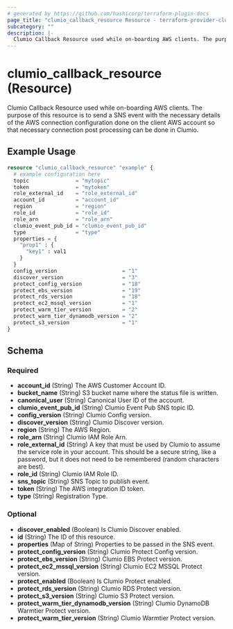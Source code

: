 ```yaml
---
# generated by https://github.com/hashicorp/terraform-plugin-docs
page_title: "clumio_callback_resource Resource - terraform-provider-clumio"
subcategory: ""
description: |-
  Clumio Callback Resource used while on-boarding AWS clients. The purpose of this resource is to send a SNS event with the necessary details of the AWS connection configuration done on the client AWS account so that necessary connection post processing can be done in Clumio.
---
```


# clumio_callback_resource (Resource)

Clumio Callback Resource used while on-boarding AWS clients. The purpose of this resource is to send a SNS event with the necessary details of the AWS connection configuration done on the client AWS account so that necessary connection post processing can be done in Clumio.

## Example Usage

```terraform
resource "clumio_callback_resource" "example" {
  # example configuration here
  topic               = "mytopic"
  token               = "mytoken"
  role_external_id    = "role_external_id"
  account_id          = "account_id"
  region              = "region"
  role_id             = "role_id"
  role_arn            = "role_arn"
  clumio_event_pub_id = "clumio_event_pub_id"
  type                = "type"
  properties = {
    "prop1" : {
      "key1" : val1
    }
  }
  config_version                     = "1"
  discover_version                   = "3"
  protect_config_version             = "18"
  protect_ebs_version                = "19"
  protect_rds_version                = "18"
  protect_ec2_mssql_version          = "1"
  protect_warm_tier_version          = "2"
  protect_warm_tier_dynamodb_version = "2"
  protect_s3_version                 = "1"
}
```

<!-- schema generated by tfplugindocs -->
## Schema

### Required

- **account_id** (String) The AWS Customer Account ID.
- **bucket_name** (String) S3 bucket name where the status file is written.
- **canonical_user** (String) Canonical User ID of the account.
- **clumio_event_pub_id** (String) Clumio Event Pub SNS topic ID.
- **config_version** (String) Clumio Config version.
- **discover_version** (String) Clumio Discover version.
- **region** (String) The AWS Region.
- **role_arn** (String) Clumio IAM Role Arn.
- **role_external_id** (String) A key that must be used by Clumio to assume the service role in your account. This should be a secure string, like a password, but it does not need to be remembered (random characters are best).
- **role_id** (String) Clumio IAM Role ID.
- **sns_topic** (String) SNS Topic to publish event.
- **token** (String) The AWS integration ID token.
- **type** (String) Registration Type.

### Optional

- **discover_enabled** (Boolean) Is Clumio Discover enabled.
- **id** (String) The ID of this resource.
- **properties** (Map of String) Properties to be passed in the SNS event.
- **protect_config_version** (String) Clumio Protect Config version.
- **protect_ebs_version** (String) Clumio EBS Protect version.
- **protect_ec2_mssql_version** (String) Clumio EC2 MSSQL Protect version.
- **protect_enabled** (Boolean) Is Clumio Protect enabled.
- **protect_rds_version** (String) Clumio RDS Protect version.
- **protect_s3_version** (String) Clumio S3 Protect version.
- **protect_warm_tier_dynamodb_version** (String) Clumio DynamoDB Warmtier Protect version.
- **protect_warm_tier_version** (String) Clumio Warmtier Protect version.


